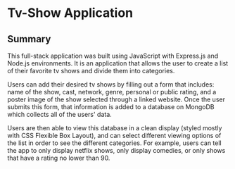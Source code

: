 # Tv-Show Application

## Summary
This full-stack application was built using JavaScript with Express.js and Node.js environments. It is an application that allows the user to create a list of their favorite tv shows and divide them into categories. 

Users can add their desired tv shows by filling out a form that includes: name of the show, cast, network, genre, personal or public rating, and a poster image of the show selected through a linked website. Once the user submits this form, that information is added to a database on MongoDB which collects all of the users' data.

Users are then able to view this database in a clean display (styled mostly with CSS Flexible Box Layout), and can select different viewing options of the list in order to see the different categories. For example, users can tell the app to only display netflix shows, only display comedies, or only shows that have a rating no lower than 90. 
